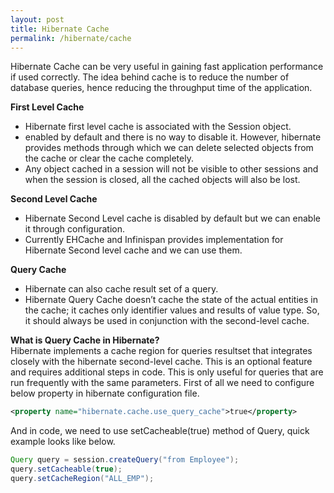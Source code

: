 ```yaml
---
layout: post
title: Hibernate Cache
permalink: /hibernate/cache
---
```


Hibernate Cache can be very useful in gaining fast application performance if used correctly. 
The idea behind cache is to reduce the number of database queries, hence reducing the throughput time of the application.

**First Level Cache**
-	Hibernate first level cache is associated with the Session object. 
-	enabled by default and there is no way to disable it. However, hibernate provides methods through which we can delete selected objects from the cache or clear the cache completely.
-	Any object cached in a session will not be visible to other sessions and when the session is closed, all the cached objects will also be lost.

**Second Level Cache**
-	Hibernate Second Level cache is disabled by default but we can enable it through configuration. 
-	Currently EHCache and Infinispan provides implementation for Hibernate Second level cache and we can use them.

**Query Cache**
-	Hibernate can also cache result set of a query. 
-	Hibernate Query Cache doesn’t cache the state of the actual entities in the cache; it caches only identifier values and results of value type. So, it should always be used in conjunction with the second-level cache.

**What is Query Cache in Hibernate?**  
Hibernate implements a cache region for queries resultset that integrates closely with the hibernate second-level cache. This is an optional feature and requires additional steps in code. This is only useful for queries that are run frequently with the same parameters. First of all we need to configure below property in hibernate configuration file.

```xml
<property name="hibernate.cache.use_query_cache">true</property>
```
And in code, we need to use setCacheable(true) method of Query, quick example looks like below.

```java
Query query = session.createQuery("from Employee");
query.setCacheable(true);
query.setCacheRegion("ALL_EMP");
```

